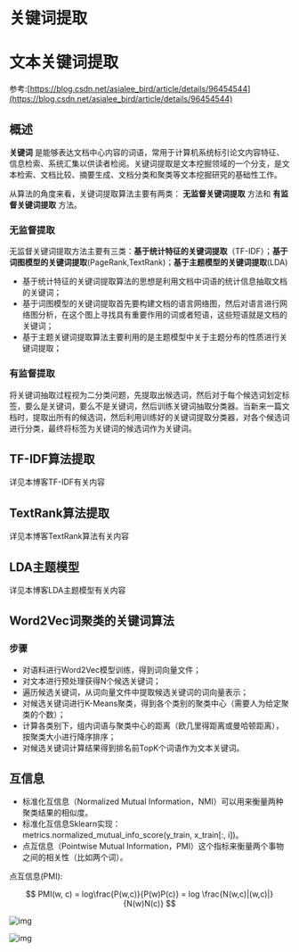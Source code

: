# 关键词提取


# 文本关键词提取

参考:[https://blog.csdn.net/asialee_bird/article/details/96454544](https://blog.csdn.net/asialee_bird/article/details/96454544)

## 概述

 **关键词** 是能够表达文档中心内容的词语，常用于计算机系统标引论文内容特征、信息检索、系统汇集以供读者检阅。关键词提取是文本挖掘领域的一个分支，是文本检索、文档比较、摘要生成、文档分类和聚类等文本挖掘研究的基础性工作。

从算法的角度来看，关键词提取算法主要有两类： **无监督关键词提取** 方法和 **有监督关键词提取** 方法。

### 无监督提取

无监督关键词提取方法主要有三类：**基于统计特征的关键词提取**（TF-IDF）；**基于词图模型的关键词提取**(PageRank,TextRank)；**基于主题模型的关键词提取**(LDA)

- 基于统计特征的关键词提取算法的思想是利用文档中词语的统计信息抽取文档的关键词；
- 基于词图模型的关键词提取首先要构建文档的语言网络图，然后对语言进行网络图分析，在这个图上寻找具有重要作用的词或者短语，这些短语就是文档的关键词；
- 基于主题关键词提取算法主要利用的是主题模型中关于主题分布的性质进行关键词提取；

### 有监督提取

将关键词抽取过程视为二分类问题，先提取出候选词，然后对于每个候选词划定标签，要么是关键词，要么不是关键词，然后训练关键词抽取分类器。当新来一篇文档时，提取出所有的候选词，然后利用训练好的关键词提取分类器，对各个候选词进行分类，最终将标签为关键词的候选词作为关键词。

## TF-IDF算法提取

详见本博客TF-IDF有关内容

## TextRank算法提取

详见本博客TextRank算法有关内容

## LDA主题模型

详见本博客LDA主题模型有关内容

## Word2Vec词聚类的关键词算法

### 步骤

- 对语料进行Word2Vec模型训练，得到词向量文件；
- 对文本进行预处理获得N个候选关键词；
- 遍历候选关键词，从词向量文件中提取候选关键词的词向量表示；
- 对候选关键词进行K-Means聚类，得到各个类别的聚类中心（需要人为给定聚类的个数）；
- 计算各类别下，组内词语与聚类中心的距离（欧几里得距离或曼哈顿距离），按聚类大小进行降序排序；
- 对候选关键词计算结果得到排名前TopK个词语作为文本关键词。

## 互信息

- 标准化互信息（Normalized Mutual Information，NMI）可以用来衡量两种聚类结果的相似度。
- 标准化互信息Sklearn实现：metrics.normalized_mutual_info_score(y_train, x_train[:, i])。
- 点互信息（Pointwise Mutual Information，PMI）这个指标来衡量两个事物之间的相关性（比如两个词）。

点互信息(PMI):


$$
PMI(w, c) = log\frac{P(w,c)}{P(w)P(c)} = log \frac{N(w,c)|(w,c)|}{N(w)N(c)}
$$


![img](https://img-blog.csdnimg.cn/2019072320162183.png)

![img](https://img-blog.csdnimg.cn/2019072320171787.png?x-oss-process=image/watermark,type_ZmFuZ3poZW5naGVpdGk,shadow_10,text_aHR0cHM6Ly9ibG9nLmNzZG4ubmV0L2FzaWFsZWVfYmlyZA==,size_16,color_FFFFFF,t_70)


